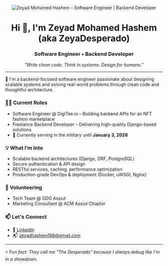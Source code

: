 <p align="center">
  <img src="https://i.imgur.com/QsKgEw9.png" alt="Zeyad Mohamed Hashem - Software Engineer | Backend Developer">
</p>

<h1 align="center">Hi 👋, I'm Zeyad Mohamed Hashem (aka ZeyaDesperado)</h1>
<h3 align="center">Software Engineer • Backend Developer</h3>

<p align="center"><em>"Write clean code. Think in systems. Design for humans."</em></p>

---

🔧 I'm a backend-focused software engineer passionate about designing scalable systems and solving real-world problems through clean code and thoughtful architecture.

### 👨‍💻 Current Roles
- Software Engineer @ DigiTee.io – Building backend APIs for an NFT fashion marketplace
- Freelance Backend Developer – Delivering high-quality Django-based solutions
- 📍 Currently serving in the military until **January 3, 2026**

### 💡 What I’m Into
- Scalable backend architectures (Django, DRF, PostgreSQL)
- Secure authentication & API design
- RESTful services, caching, performance optimization
- Production-grade DevOps & deployment (Docker, uWSGI, Nginx)

### 🤝 Volunteering
- Tech Team @ GDG Assiut
- Marketing Consultant @ ACM Assiut Chapter

### 📫 Let's Connect
- 💼 [LinkedIn](https://linkedin.com/in/zeyad-mohamed-hashem)
- 📬 zeyadhashem188@gmail.com

---

⚡ _Fun fact: They call me "The Desperado" because I always debug like I'm in a showdown._
